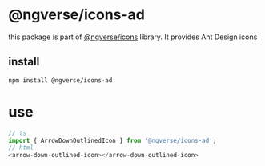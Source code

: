 # @ngverse/icons-ad

this package is part of [@ngverse/icons](https://ngverse.github.io/icons/) library. It provides Ant Design icons

## install

`npm install @ngverse/icons-ad`

# use

```ts
// ts
import { ArrowDownOutlinedIcon } from '@ngverse/icons-ad'; 
// html
<arrow-down-outlined-icon></arrow-down-outlined-icon>
```
